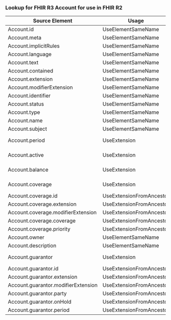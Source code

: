 ### Lookup for FHIR R3 Account for use in FHIR R2

| Source Element | Usage | Target |
| -------------- | ----- | ------ |
| Account.id | UseElementSameName | Account.id |
| Account.meta | UseElementSameName | Account.meta |
| Account.implicitRules | UseElementSameName | Account.implicitRules |
| Account.language | UseElementSameName | Account.language |
| Account.text | UseElementSameName | Account.text |
| Account.contained | UseElementSameName | Account.contained |
| Account.extension | UseElementSameName | Account.extension |
| Account.modifierExtension | UseElementSameName | Account.modifierExtension |
| Account.identifier | UseElementSameName | Account.identifier |
| Account.status | UseElementSameName | Account.status |
| Account.type | UseElementSameName | Account.type |
| Account.name | UseElementSameName | Account.name |
| Account.subject | UseElementSameName | Account.subject |
| Account.period | UseExtension | http://hl7.org/fhir/3.0/StructureDefinition/extension-Account.period |
| Account.active | UseExtension | http://hl7.org/fhir/3.0/StructureDefinition/extension-Account.active |
| Account.balance | UseExtension | http://hl7.org/fhir/3.0/StructureDefinition/extension-Account.balance |
| Account.coverage | UseExtension | http://hl7.org/fhir/3.0/StructureDefinition/extension-Account.coverage |
| Account.coverage.id | UseExtensionFromAncestor | - |
| Account.coverage.extension | UseExtensionFromAncestor | - |
| Account.coverage.modifierExtension | UseExtensionFromAncestor | - |
| Account.coverage.coverage | UseExtensionFromAncestor | - |
| Account.coverage.priority | UseExtensionFromAncestor | - |
| Account.owner | UseElementSameName | Account.owner |
| Account.description | UseElementSameName | Account.description |
| Account.guarantor | UseExtension | http://hl7.org/fhir/3.0/StructureDefinition/extension-Account.guarantor |
| Account.guarantor.id | UseExtensionFromAncestor | - |
| Account.guarantor.extension | UseExtensionFromAncestor | - |
| Account.guarantor.modifierExtension | UseExtensionFromAncestor | - |
| Account.guarantor.party | UseExtensionFromAncestor | - |
| Account.guarantor.onHold | UseExtensionFromAncestor | - |
| Account.guarantor.period | UseExtensionFromAncestor | - |
